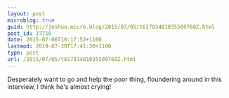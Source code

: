 ```yaml
---
layout: post
microblog: true
guid: http://joshua.micro.blog/2015/07/05/t617834810355097602.html
post_id: 37710
date: 2015-07-06T10:17:52+1100
lastmod: 2019-07-30T17:41:30+1100
type: post
url: /2015/07/05/t617834810355097602.html
---
```

Desperately want to go and help the poor thing, floundering around in this interview, I think he's almost crying!
